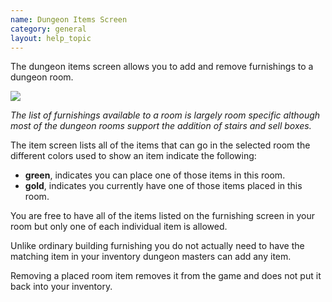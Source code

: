 ```yaml
---
name: Dungeon Items Screen
category: general
layout: help_topic
---
```

The dungeon items screen allows you to add and remove furnishings to a dungeon room.

![](http://www.forlornonline.com/images/dungeonfurnish.jpg)

_The list of furnishings available to a room is largely room specific although most of the dungeon rooms support the addition of stairs and sell boxes._

The item screen lists all of the items that can go in the selected room the different colors used to show an item indicate the following:

*   **green**, indicates you can place one of those items in this room.
*   **gold**, indicates you currently have one of those items placed in this room.

You are free to have all of the items listed on the furnishing screen in your room but only one of each individual item is allowed.

Unlike ordinary building furnishing you do not actually need to have the matching item in your inventory dungeon masters can add any item.

Removing a placed room item removes it from the game and does not put it back into your inventory.